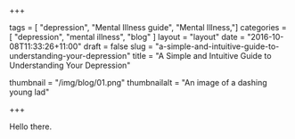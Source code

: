 
+++

tags = [ "depression", "Mental Illness guide", "Mental Illness,"]
categories = [ "depression", "mental illness", "blog" ]
layout = "layout"
date = "2016-10-08T11:33:26+11:00"
draft = false
slug = "a-simple-and-intuitive-guide-to-understanding-your-depression"
title = "A Simple and Intuitive Guide to Understanding Your Depression"

thumbnail = "/img/blog/01.png"
thumbnailalt = "An image of a dashing young lad"

+++

Hello there.

<!--

My name is Julius Reade and I wrote this guide to provide you with a viable path towards approaching your depression. 

It is a ap

As you may tell, I personally suffer from depression, in addition to a number of other mental health issues.

Though "suffer" is a heavy term. 

Though perhaps "suffer" is an unnecessarily heavy term to describe my condition, considering it no longer causes me to suffer.

In a way, you could say that I have a healthy relationship with my mental illness.

If I could describe my current relationship with my mental illness, I would describe it as an annoying younger brother I no longer take personally.

He's still there. He's still nagging me to play with him, but I just don't take notice. In fact, I've become so accustomed to not noticing him, that I forget he even exists for weeks at a time. 





 can still feel it, but also suprisingly absent. I even forget that I have 



In a way you could describe me as a recovered , you could call me "recovered" if there was ever such a thing. 

no longer has that kind of control over me.

Like an annoying younger brother, I can push it away and not let it get 


These series of articles are designed to help you better understand your depression, to a point where you can learn to function again. 



The original article 
-->

